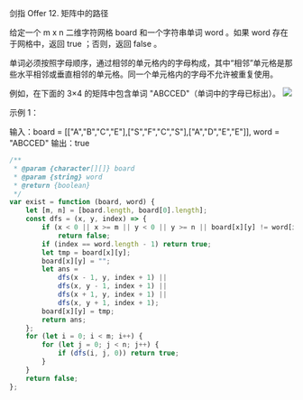 剑指 Offer 12. 矩阵中的路径

给定一个 m x n 二维字符网格 board 和一个字符串单词 word 。如果 word 存在于网格中，返回 true ；否则，返回 false 。

单词必须按照字母顺序，通过相邻的单元格内的字母构成，其中“相邻”单元格是那些水平相邻或垂直相邻的单元格。同一个单元格内的字母不允许被重复使用。

例如，在下面的 3×4 的矩阵中包含单词 "ABCCED"（单词中的字母已标出）。
![](https://assets.leetcode.com/uploads/2020/11/04/word2.jpg)

示例 1：

输入：board = [["A","B","C","E"],["S","F","C","S"],["A","D","E","E"]], word = "ABCCED"
输出：true

```js
/**
 * @param {character[][]} board
 * @param {string} word
 * @return {boolean}
 */
var exist = function (board, word) {
    let [m, n] = [board.length, board[0].length];
    const dfs = (x, y, index) => {
        if (x < 0 || x >= m || y < 0 || y >= n || board[x][y] != word[index])
            return false;
        if (index == word.length - 1) return true;
        let tmp = board[x][y];
        board[x][y] = "";
        let ans =
            dfs(x - 1, y, index + 1) ||
            dfs(x, y - 1, index + 1) ||
            dfs(x + 1, y, index + 1) ||
            dfs(x, y + 1, index + 1);
        board[x][y] = tmp;
        return ans;
    };
    for (let i = 0; i < m; i++) {
        for (let j = 0; j < n; j++) {
            if (dfs(i, j, 0)) return true;
        }
    }
    return false;
};
```
